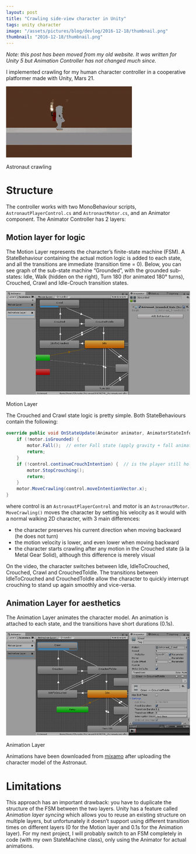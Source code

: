 ```yaml
---
layout: post
title: "Crawling side-view character in Unity"
tags: unity character
image: "/assets/pictures/blog/devlog/2016-12-18/thumbnail.png"
thumbnail: "2016-12-18/thumbnail.png"
---
```


*Note: this post has been moved from my old website. It was written for Unity 5 but Animation Controller has not changed much since.*

I implemented crawling for my human character controller in a cooperative platformer made with Unity, Mars 21.

![Astronaut crawling](/assets/pictures/blog/devlog/2016-12-18/Mars-21-v2-crawling.gif)

<figcaption>Astronaut crawling</figcaption>

# Structure

The controller works with two MonoBehaviour scripts, `AstronautPlayerControl.cs` and `AstronautMotor.cs`, and an Animator component. The Animator Controller has 2 layers:

## Motion layer for logic

The Motion Layer represents the character’s finite-state machine (FSM). A StateBehaviour containing the actual motion logic is added to each state, and all the transitions are immediate (transition time = 0). Below, you can see graph of the sub-state machine “Grounded”, with the grounded sub-states: Idle, Walk (hidden on the right), Turn 180 (for animated 180° turns), Crouched, Crawl and Idle-Crouch transition states.

![Astronaut Animator Motion Layer Crawl](/assets/pictures/blog/devlog/2016-12-18/Mars-21-v2-character-animator-motion-layer.png)

<figcaption>Motion Layer</figcaption>

The Crouched and Crawl state logic is pretty simple. Both StateBehaviours contain the following:

```cs
override public void OnStateUpdate(Animator animator, AnimatorStateInfo stateInfo, int layerIndex) {
    if (!motor.isGrounded) {
        motor.Fall();  // enter Fall state (apply gravity + fall animation)
        return;
    }
    if (!control.continueCrouchIntention) {  // is the player still holding D-pad / stick down?
        motor.StopCrouching();
        return;
    }
    motor.MoveCrawling(control.moveIntentionVector.x);
}
```

where control is an `AstronautPlayerControl` and motor is an `AstronautMotor`. `MoveCrawling()` moves the character by setting his velocity as it would with a normal walking 2D character, with 3 main differences:

- the character preserves his current direction when moving backward (he does not turn)
- the motion velocity is lower, and even lower when moving backward
- the character starts crawling after any motion in the Crouched state (à la Metal Gear Solid), although this difference is merely visual

On the video, the character switches between Idle, IdleToCrouched, Crouched, Crawl and CrouchedToIdle. The transitions between IdleToCrouched and CrouchedToIdle allow the character to quickly interrupt crouching to stand up again smoothly and vice-versa.

## Animation Layer for aesthetics

The Animation Layer animates the character model. An animation is attached to each state, and the transitions have short durations (0.1s).

![Astronaut Animator Animation Layer Crawl](/assets/pictures/blog/devlog/2016-12-18/Mars-21-v2-character-animator-animation-layer.png)

<figcaption>Animation Layer</figcaption>

Animations have been downloaded from [mixamo](https://www.mixamo.com/) after uploading the character model of the Astronaut.

# Limitations

This approach has an important drawback: you have to duplicate the structure of the FSM between the two layers. Unity has a feature called *Animation layer syncing* which allows you to reuse an existing structure on multiple layers, but unfortunately it doesn’t support using different transition times on different layers (0 for the Motion layer and 0.1s for the Animation layer). For my next project, I will probably switch to an FSM completely in code (with my own StateMachine class), only using the Animator for actual animations.
